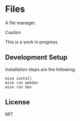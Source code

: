 # Files

A file manager.

> [!CAUTION]
> This is a work in progress.

## Development Setup

Installation steps are the following:

```
mise install
mise run webdav
mise run dev
```

## License

MIT
